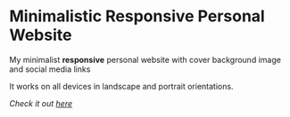# Minimalistic Responsive Personal Website

My minimalist **responsive** personal website with cover background image and social media links

It works on all devices in landscape and portrait orientations.

_Check it out [here](http://jorypestorious.com)_
